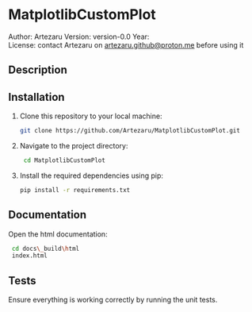 # MatplotlibCustomPlot 
 
Author: Artezaru 
Version: version-0.0 
Year:  
License: contact Artezaru on artezaru.github@proton.me before using it 
 
## Description 
 
 
## Installation 
1. Clone this repository to your local machine: 
   ```bash 
   git clone https://github.com/Artezaru/MatplotlibCustomPlot.git 
    ``` 
 
2. Navigate to the project directory: 
   ```bash 
    cd MatplotlibCustomPlot 
   ``` 
 
3. Install the required dependencies using pip: 
    ```bash 
    pip install -r requirements.txt 
    ``` 
 
## Documentation 
Open the html documentation: 
   ```bash 
    cd docs\_build\html 
    index.html 
   ``` 
 
## Tests 
Ensure everything is working correctly by running the unit tests. 
 
